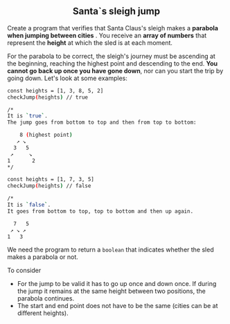<h2 align="center">Santa`s sleigh jump</h2>

Create a program that verifies that Santa Claus's sleigh makes a **parabola when jumping between cities** . You receive an **array of numbers** that represent the **height** at which the sled is at each moment.

For the parabola to be correct, the sleigh's journey must be ascending at the beginning, reaching the highest point and descending to the end. **You cannot go back up once you have gone down**, nor can you start the trip by going down. Let's look at some examples:

```sh
const heights = [1, 3, 8, 5, 2]
checkJump(heights) // true

/*
It is `true`.
The jump goes from bottom to top and then from top to bottom:

    8 (highest point)
   ↗ ↘
  3   5
 ↗     ↘
1       2
*/

const heights = [1, 7, 3, 5]
checkJump(heights) // false

/*
It is `false`.
It goes from bottom to top, top to bottom and then up again.

  7   5
 ↗ ↘ ↗
1   3
```

We need the program to return a `boolean` that indicates whether the sled makes a parabola or not.

To consider

- For the jump to be valid it has to go up once and down once. If during the jump it remains at the same height between two positions, the parabola continues.
- The start and end point does not have to be the same (cities can be at different heights).
